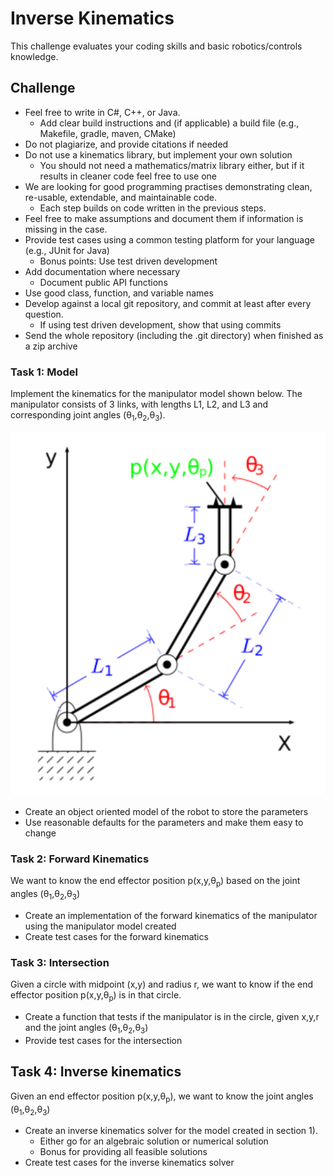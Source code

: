 # Inverse Kinematics

This challenge evaluates your coding skills and basic robotics/controls
knowledge.

## Challenge

- Feel free to write in C\#, C++, or Java.
  - Add clear build instructions and (if applicable) a build
    file (e.g., Makefile, gradle, maven, CMake)
- Do not plagiarize, and provide citations if needed
- Do not use a kinematics library, but implement your own solution
    - You should not need a mathematics/matrix library either, but
    if it results in cleaner code feel free to use one
- We are looking for good programming practises demonstrating clean, re-usable, extendable, and maintainable code.
  - Each step builds on code written in the previous steps.
- Feel free to make assumptions and document them if information is missing in the case.
- Provide test cases using a common testing platform for your language (e.g., JUnit for Java)
    - Bonus points: Use test driven development
- Add documentation where necessary
  - Document public API functions
- Use good class, function, and variable names
- Develop against a local git repository, and commit at least after every question.
    - If using test driven development, show that using commits
- Send the whole repository (including the .git directory) when finished as a zip archive

### Task 1: Model

Implement the kinematics for the manipulator model shown below.
The manipulator consists of 3 links, with lengths L1, L2, and
L3 and corresponding joint angles (θ<sub>1</sub>,θ<sub>2</sub>,θ<sub>3</sub>).

![](2021-04-12-16-02-46.png)

- Create an object oriented model of the robot to store the parameters
- Use reasonable defaults for the parameters and make them easy to change

### Task 2: Forward Kinematics

We want to know the end effector position p(x,y,θ<sub>p</sub>) based on
the joint angles (θ<sub>1</sub>,θ<sub>2</sub>,θ<sub>3</sub>)

- Create an implementation of the forward kinematics of the manipulator using the manipulator model created
- Create test cases for the forward kinematics

### Task 3: Intersection

Given a circle with midpoint (x,y) and radius r, we want to know if the
end effector position p(x,y,θ<sub>p</sub>) is in that circle.

- Create a function that tests if the manipulator is in the circle,
  given x,y,r and the joint angles
  (θ<sub>1</sub>,θ<sub>2</sub>,θ<sub>3</sub>)
- Provide test cases for the intersection

## Task 4: Inverse kinematics

Given an end effector position p(x,y,θ<sub>p</sub>), we want to know the
joint angles (θ<sub>1</sub>,θ<sub>2</sub>,θ<sub>3</sub>)

- Create an inverse kinematics solver for the model created in
  section 1).
  - Either go for an algebraic solution or numerical solution
  - Bonus for providing all feasible solutions
- Create test cases for the inverse kinematics solver
